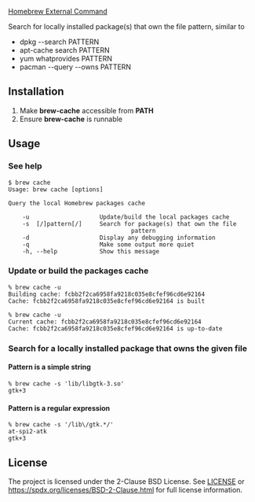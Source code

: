 [Homebrew External Command](https://docs.brew.sh/External-Commands)

Search for locally installed package(s) that own the file pattern, similar to

* dpkg --search PATTERN
* apt-cache search PATTERN
* yum whatprovides PATTERN
* pacman --query --owns PATTERN

## Installation

1. Make **brew-cache** accessible from **PATH**
2. Ensure **brew-cache** is runnable


## Usage

### See help

```
$ brew cache
Usage: brew cache [options]

Query the local Homebrew packages cache

    -u                    Update/build the local packages cache
    -s  [/]pattern[/]     Search for package(s) that own the file
                                   pattern
    -d                    Display any debugging information
    -q                    Make some output more quiet
    -h, --help            Show this message
```

### Update or build the packages cache

```
% brew cache -u
Building cache: fcbb2f2ca6958fa9218c035e8cfef96cd6e92164
Cache: fcbb2f2ca6958fa9218c035e8cfef96cd6e92164 is built
```

```
% brew cache -u
Current cache: fcbb2f2ca6958fa9218c035e8cfef96cd6e92164
Cache: fcbb2f2ca6958fa9218c035e8cfef96cd6e92164 is up-to-date
```

### Search for a locally installed package that owns the given file

#### Pattern is a simple string

```
% brew cache -s 'lib/libgtk-3.so'
gtk+3
```

#### Pattern is a regular expression

```
% brew cache -s '/lib\/gtk.*/'
at-spi2-atk
gtk+3
```

## License

The project is licensed under the 2-Clause BSD License.
See [LICENSE](LICENSE) or
https://spdx.org/licenses/BSD-2-Clause.html
for full license information.
